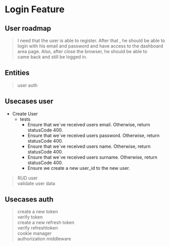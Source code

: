 # Login Feature 

## User roadmap  


> I need that the user is able to register.
> After that , he should be able to login with his email 
> and password and have access to the dashboard area page.
> Also, after close the browser, he should be able to    
> came back and still be logged in.

## Entities  

> user
> auth

## Usecases user  

+ Create User
    + tests  
        + Ensure that we´ve received users email.  Otherwise, return statusCode 400.
        + Ensure that we´ve received users password. Otherwise, return statusCode 400.
        + Ensure that we´ve received users name. Otherwise, return statusCode 400.
        + Ensure that we´ve received users surname. Otherwise, return statusCode 400.
        + Ensure we create a new user_id to the new user.
> RUD user  
> validate user data

## Usecases auth  

> create a new token  
> verify token  
> create a new refresh token  
> verify refreshtoken  
> cookie manager  
> authorization middleware  

